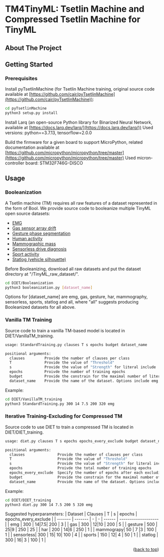 # TM4TinyML: Tsetlin Machine and Compressed Tsetlin Machine for TinyML

<!-- ABOUT THE PROJECT -->
## About The Project

<!-- GETTING STARTED -->
## Getting Started

### Prerequisites

Install pyTsetlinMachine (for Tsetlin Machine training, original source code available at [https://github.com/cair/pyTsetlinMachine](https://github.com/cair/pyTsetlinMachine)):
   ```sh
   cd pyTsetlinMachine
   python3 setup.py install
   ```

Install Larq (an open-source Python library for Binarized Neural Network, available at [https://docs.larq.dev/larq/](https://docs.larq.dev/larq/))
Used versions: python==3.7.13, tensorflow=2.0.0

Build the firmware for a given board to support MicroPython, related documentation available at [https://github.com/micropython/micropython/tree/master](https://github.com/micropython/micropython/tree/master)
Used micron-controller board: STM32F746G-DISCO

## Usage

### Booleanization

A Tsetlin machine (TM) requires all raw features of a dataset represented in the form of Bool. We provide source code to booleanize multiple TinyML open source datasets:
- [EMG](https://archive.ics.uci.edu/dataset/481/emg+data+for+gestures)
- [Gas sensor array drift](https://archive.ics.uci.edu/dataset/224/gas+sensor+array+drift+dataset)
- [Gesture phase segmentation](https://archive.ics.uci.edu/ml/datasets/gesture+phase+segmentation)
- [Human activity](https://archive.ics.uci.edu/ml/datasets/human+activity+recognition+using+smartphones)
- [Mammographic mass](http://archive.ics.uci.edu/ml/datasets/mammographic+mass)
- [Sensorless drive diagnosis](https://archive.ics.uci.edu/ml/datasets/dataset+for+sensorless+drive+diagnosis) 
- [Sport activity](https://archive.ics.uci.edu/ml/datasets/Daily+and+Sports+Activities)
- [Statlog (vehicle silhouette)](https://archive.ics.uci.edu/dataset/149/statlog+vehicle+silhouettes)

Before Booleanizing, download all raw datasets and put the dataset directory at "/TinyML_raw_dataset/".
   ```sh
   cd DIET/Booleanization
   python3 booleanization.py [dataset_name]
   ```
Options for [dataset_name] are emg, gas, gesture, har, mammography, sensorless, sports, statlog and all, where "all" suggests producing Booleanized datasets for all above.

### Vanilla TM Training

Source code to train a vanilla TM-based model is located in DIET/VanillaTM_training.

   ```sh
   usage: StandardTraining.py clauses T s epochs budget dataset_name

 positional arguments:
     clauses         Provide the number of clauses per class
     T               Provide the value of "Threshold"
     s               Provide the value of "Strength" for literal include
     epochs          Proivde the number of training epochs
     budget          Provide the constrain for the maximal number of literals included in each clause
     dataset_name    Provide the name of the dataset. Options include emg, gas, gesture, har, mammography, sensorless, sports and statlog
   ```

Example:
   ```sh
   cd DIET/VanillaTM_training
   python3 StandardTraining.py 300 14 7.5 200 320 emg
   ```

### Iterative Training-Excluding for Compressed TM

Source code to use DIET to train a compressed TM is located in DIET/DIET_training.

   ```sh
   usage: diet.py clauses T s epochs epochs_every_exclude budget dataset_name

 positional arguments:
     clauses               Provide the number of clauses per class
     T                     Provide the value of "Threshold"
     s                     Provide the value of "Strength" for literal include
     epochs                Proivde the total number of training epochs
     epochs_every_exclude  Specify the number of epochs after each excluding process  
     budget                Provide the constrain for the maximal number of literals included in each clause (we do not constrain the model in the experiment, so the budget is set according the number of literals for each dataset)
     dataset_name          Provide the name of the dataset. Options include emg, gas, gesture, har, mammography, sensorless, sports and statlog
   ```

Example:
   ```sh
   cd DIET/DIET_training
   python3 diet.py 300 14 7.5 200 5 320 emg
   ```

Suggested hyperparameters:
| Dataset | Clauses | T | s | epochs | epochs_every_exclude |
| ------- | ------- | - | - | ------ | -------------------- |
| emg	  | 300	    | 14|7.5| 200    | 3		    |
| gas	  | 300	    | 12|10 | 200    | 5		    |
| gesture | 500     | 25|9  | 250    | 25                   |
| har     | 200     | 14|6  | 250    | 1                    |
| mammograpy| 50    | 7 |3  | 100    | 1                    |
| sensorless| 300   | 15| 10| 100    | 4		    |
| sports  | 150     | 12| 4 | 50     | 1                    |
| statlog | 300     | 16| 3 | 100    | 1                    |



<p align="right">(<a href="#readme-top">back to top</a>)</p>
